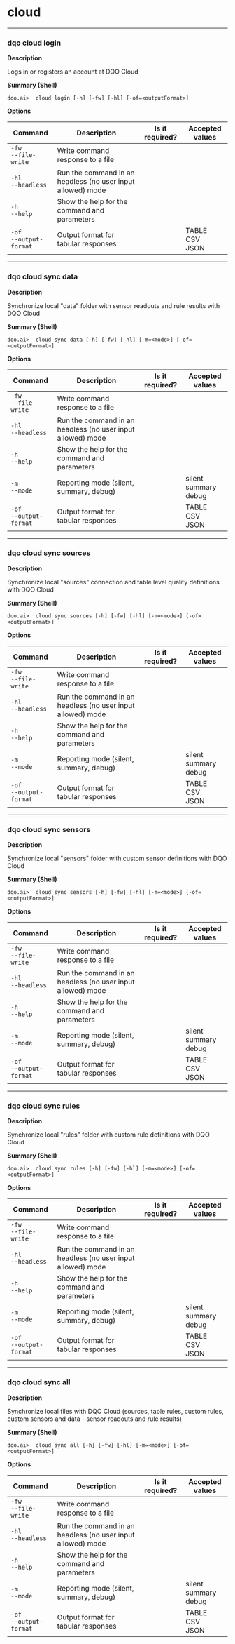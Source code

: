 # cloud

___
### **dqo cloud login**

**Description**

Logs in or registers an account at DQO Cloud

**Summary (Shell)**
```
dqo.ai>  cloud login [-h] [-fw] [-hl] [-of=<outputFormat>]

```


**Options**  
  
| Command | Description | Is it required? | Accepted values |
|---------|-------------|-----------------|-----------------|
|`-fw`<br/>`--file-write`<br/>|Write command response to a file| ||
|`-hl`<br/>`--headless`<br/>|Run the command in an headless (no user input allowed) mode| ||
|`-h`<br/>`--help`<br/>|Show the help for the command and parameters| ||
|`-of`<br/>`--output-format`<br/>|Output format for tabular responses| |TABLE<br/>CSV<br/>JSON<br/>|



___
### **dqo cloud sync data**

**Description**

Synchronize local &quot;data&quot; folder with sensor readouts and rule results with DQO Cloud

**Summary (Shell)**
```
dqo.ai>  cloud sync data [-h] [-fw] [-hl] [-m=<mode>] [-of=<outputFormat>]

```


**Options**  
  
| Command | Description | Is it required? | Accepted values |
|---------|-------------|-----------------|-----------------|
|`-fw`<br/>`--file-write`<br/>|Write command response to a file| ||
|`-hl`<br/>`--headless`<br/>|Run the command in an headless (no user input allowed) mode| ||
|`-h`<br/>`--help`<br/>|Show the help for the command and parameters| ||
|`-m`<br/>`--mode`<br/>|Reporting mode (silent, summary, debug)| |silent<br/>summary<br/>debug<br/>|
|`-of`<br/>`--output-format`<br/>|Output format for tabular responses| |TABLE<br/>CSV<br/>JSON<br/>|



___
### **dqo cloud sync sources**

**Description**

Synchronize local &quot;sources&quot; connection and table level quality definitions with DQO Cloud

**Summary (Shell)**
```
dqo.ai>  cloud sync sources [-h] [-fw] [-hl] [-m=<mode>] [-of=<outputFormat>]

```


**Options**  
  
| Command | Description | Is it required? | Accepted values |
|---------|-------------|-----------------|-----------------|
|`-fw`<br/>`--file-write`<br/>|Write command response to a file| ||
|`-hl`<br/>`--headless`<br/>|Run the command in an headless (no user input allowed) mode| ||
|`-h`<br/>`--help`<br/>|Show the help for the command and parameters| ||
|`-m`<br/>`--mode`<br/>|Reporting mode (silent, summary, debug)| |silent<br/>summary<br/>debug<br/>|
|`-of`<br/>`--output-format`<br/>|Output format for tabular responses| |TABLE<br/>CSV<br/>JSON<br/>|



___
### **dqo cloud sync sensors**

**Description**

Synchronize local &quot;sensors&quot; folder with custom sensor definitions with DQO Cloud

**Summary (Shell)**
```
dqo.ai>  cloud sync sensors [-h] [-fw] [-hl] [-m=<mode>] [-of=<outputFormat>]

```


**Options**  
  
| Command | Description | Is it required? | Accepted values |
|---------|-------------|-----------------|-----------------|
|`-fw`<br/>`--file-write`<br/>|Write command response to a file| ||
|`-hl`<br/>`--headless`<br/>|Run the command in an headless (no user input allowed) mode| ||
|`-h`<br/>`--help`<br/>|Show the help for the command and parameters| ||
|`-m`<br/>`--mode`<br/>|Reporting mode (silent, summary, debug)| |silent<br/>summary<br/>debug<br/>|
|`-of`<br/>`--output-format`<br/>|Output format for tabular responses| |TABLE<br/>CSV<br/>JSON<br/>|



___
### **dqo cloud sync rules**

**Description**

Synchronize local &quot;rules&quot; folder with custom rule definitions with DQO Cloud

**Summary (Shell)**
```
dqo.ai>  cloud sync rules [-h] [-fw] [-hl] [-m=<mode>] [-of=<outputFormat>]

```


**Options**  
  
| Command | Description | Is it required? | Accepted values |
|---------|-------------|-----------------|-----------------|
|`-fw`<br/>`--file-write`<br/>|Write command response to a file| ||
|`-hl`<br/>`--headless`<br/>|Run the command in an headless (no user input allowed) mode| ||
|`-h`<br/>`--help`<br/>|Show the help for the command and parameters| ||
|`-m`<br/>`--mode`<br/>|Reporting mode (silent, summary, debug)| |silent<br/>summary<br/>debug<br/>|
|`-of`<br/>`--output-format`<br/>|Output format for tabular responses| |TABLE<br/>CSV<br/>JSON<br/>|



___
### **dqo cloud sync all**

**Description**

Synchronize local files with DQO Cloud (sources, table rules, custom rules, custom sensors and data - sensor readouts and rule results)

**Summary (Shell)**
```
dqo.ai>  cloud sync all [-h] [-fw] [-hl] [-m=<mode>] [-of=<outputFormat>]

```


**Options**  
  
| Command | Description | Is it required? | Accepted values |
|---------|-------------|-----------------|-----------------|
|`-fw`<br/>`--file-write`<br/>|Write command response to a file| ||
|`-hl`<br/>`--headless`<br/>|Run the command in an headless (no user input allowed) mode| ||
|`-h`<br/>`--help`<br/>|Show the help for the command and parameters| ||
|`-m`<br/>`--mode`<br/>|Reporting mode (silent, summary, debug)| |silent<br/>summary<br/>debug<br/>|
|`-of`<br/>`--output-format`<br/>|Output format for tabular responses| |TABLE<br/>CSV<br/>JSON<br/>|


